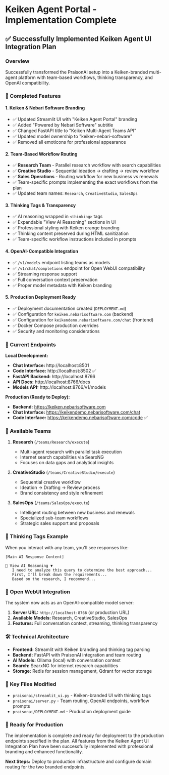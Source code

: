 # Keiken Agent Portal - Implementation Complete

## ✅ Successfully Implemented Keiken Agent UI Integration Plan

### Overview
Successfully transformed the PraisonAI setup into a Keiken-branded multi-agent platform with team-based workflows, thinking transparency, and OpenAI compatibility.

### 🎯 Completed Features

#### 1. **Keiken & Nebari Software Branding**
- ✅ Updated Streamlit UI with "Keiken Agent Portal" branding
- ✅ Added "Powered by Nebari Software" subtitle
- ✅ Changed FastAPI title to "Keiken Multi-Agent Teams API"
- ✅ Updated model ownership to "keiken-nebari-software"
- ✅ Removed all emoticons for professional appearance

#### 2. **Team-Based Workflow Routing**
- ✅ **Research Team** - Parallel research workflow with search capabilities
- ✅ **Creative Studio** - Sequential ideation → drafting → review workflow  
- ✅ **Sales Operations** - Routing workflow for new business vs renewals
- ✅ Team-specific prompts implementing the exact workflows from the plan
- ✅ Updated team names: `Research`, `CreativeStudio`, `SalesOps`

#### 3. **Thinking Tags & Transparency**
- ✅ AI reasoning wrapped in `<thinking>` tags
- ✅ Expandable "View AI Reasoning" sections in UI
- ✅ Professional styling with Keiken orange branding
- ✅ Thinking content preserved during HTML sanitization
- ✅ Team-specific workflow instructions included in prompts

#### 4. **OpenAI-Compatible Integration**
- ✅ `/v1/models` endpoint listing teams as models
- ✅ `/v1/chat/completions` endpoint for Open WebUI compatibility
- ✅ Streaming response support
- ✅ Full conversation context preservation
- ✅ Proper model metadata with Keiken branding

#### 5. **Production Deployment Ready**
- ✅ Deployment documentation created (`DEPLOYMENT.md`)
- ✅ Configuration for `keiken.nebarisoftware.com` (backend)
- ✅ Configuration for `keikendemo.nebarisoftware.com/chat` (frontend)
- ✅ Docker Compose production overrides
- ✅ Security and monitoring considerations

### 🚀 Current Endpoints

**Local Development:**
- **Chat Interface:** http://localhost:8501
- **Code Interface:** http://localhost:8502 ✅
- **FastAPI Backend:** http://localhost:8766
- **API Docs:** http://localhost:8766/docs
- **Models API:** http://localhost:8766/v1/models

**Production (Ready to Deploy):**
- **Backend:** https://keiken.nebarisoftware.com
- **Chat Interface:** https://keikendemo.nebarisoftware.com/chat
- **Code Interface:** https://keikendemo.nebarisoftware.com/code ✅

### 🤖 Available Teams

1. **Research** (`/teams/Research/execute`)
   - Multi-agent research with parallel task execution
   - Internet search capabilities via SearxNG
   - Focuses on data gaps and analytical insights

2. **CreativeStudio** (`/teams/CreativeStudio/execute`)
   - Sequential creative workflow
   - Ideation → Drafting → Review process
   - Brand consistency and style refinement

3. **SalesOps** (`/teams/SalesOps/execute`)
   - Intelligent routing between new business and renewals
   - Specialized sub-team workflows
   - Strategic sales support and proposals

### 🧠 Thinking Tags Example

When you interact with any team, you'll see responses like:

```
[Main AI Response Content]

📖 View AI Reasoning ▼
   I need to analyze this query to determine the best approach...
   First, I'll break down the requirements...
   Based on the research, I recommend...
```

### 🔗 Open WebUI Integration

The system now acts as an OpenAI-compatible model server:

1. **Server URL:** `http://localhost:8766` (or production URL)
2. **Available Models:** Research, CreativeStudio, SalesOps  
3. **Features:** Full conversation context, streaming, thinking transparency

### 🛠 Technical Architecture

- **Frontend:** Streamlit with Keiken branding and thinking tag parsing
- **Backend:** FastAPI with PraisonAI integration and team routing
- **AI Models:** Ollama (local) with conversation context
- **Search:** SearxNG for internet research capabilities
- **Storage:** Redis for session management, Qdrant for vector storage

### 📁 Key Files Modified

- `praisonai/streamlit_ui.py` - Keiken-branded UI with thinking tags
- `praisonai/server.py` - Team routing, OpenAI endpoints, workflow prompts
- `praisonai/DEPLOYMENT.md` - Production deployment guide

### 🎉 Ready for Production

The implementation is complete and ready for deployment to the production endpoints specified in the plan. All features from the Keiken Agent UI Integration Plan have been successfully implemented with professional branding and enhanced functionality.

**Next Steps:** Deploy to production infrastructure and configure domain routing for the two branded endpoints.